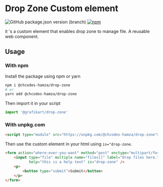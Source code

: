 # **Drop Zone Custom element**
![GitHub package.json version (branch)](https://img.shields.io/github/package-json/v/Hamza-chaouch/drop-zone/main)
[![npm](https://img.shields.io/badge/npm-1.0.2-green)](https://www.npmjs.com/package/@chcodes-hamza/drop-zone)

it 's a custom element that enables drop zone to manage file.
A reusable web component.

## Usage 

### With npm
Install the package using npm or yarn

```bash
npm i @chcodes-hamza/drop-zone
# or
yarn add @chcodes-hamza/drop-zone
```

Then import it in your script

```js
import '@grafikart/drop-zone'
```

### With unpkg.com

```html
<script type="module" src="https://unpkg.com/@chcodes-hamza/drop-zone"></script>
```

Then use the custom element in your html using `is="drop-zone`.

```html
<form action="where-ever-you-want" method="post" enctype="multipart/form-data">
    <input type="file" multiple name="files[]" label="Drop files here."
           help="this is a help text" is="drop-zone" />
    <p>
        <button type="submit">Submit</button>
    </p>
</form>
```